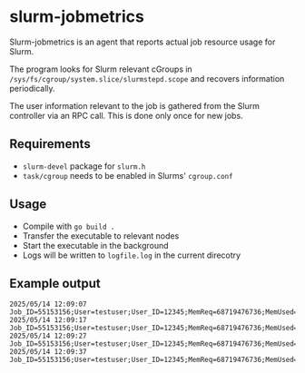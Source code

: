 # slurm-jobmetrics

Slurm-jobmetrics is an agent that reports actual job resource usage for Slurm.

The program looks for Slurm relevant cGroups in `/sys/fs/cgroup/system.slice/slurmstepd.scope` and recovers information periodically. 

The user information relevant to the job is gathered from the Slurm controller via an RPC call. This is done only once for new jobs.

## Requirements

- `slurm-devel` package for `slurm.h`
- `task/cgroup` needs to be enabled in Slurms' `cgroup.conf`

## Usage

- Compile with `go build .`
- Transfer the executable to relevant nodes
- Start the executable in the background
- Logs will be written to `logfile.log` in the current direcotry

## Example output

```
2025/05/14 12:09:07 Job_ID=55153156;User=testuser;User_ID=12345;MemReq=68719476736;MemUsed=4898816;CpuReq=28;CpuStat=1080311
2025/05/14 12:09:17 Job_ID=55153156;User=testuser;User_ID=12345;MemReq=68719476736;MemUsed=4403200;CpuReq=28;CpuStat=1082721
2025/05/14 12:09:27 Job_ID=55153156;User=testuser;User_ID=12345;MemReq=68719476736;MemUsed=4426018816;CpuReq=28;CpuStat=142723141
2025/05/14 12:09:37 Job_ID=55153156;User=testuser;User_ID=12345;MemReq=68719476736;MemUsed=4152467456;CpuReq=28;CpuStat=418001796
```
